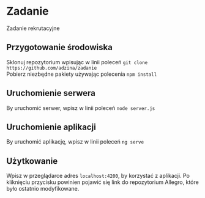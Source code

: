 # Zadanie

Zadanie rekrutacyjne

## Przygotowanie środowiska

Sklonuj repozytorium wpisując w linii poleceń `git clone https://github.com/adzina/zadanie`<br>
Pobierz niezbędne pakiety używając polecenia `npm install`

## Uruchomienie serwera

By uruchomić serwer, wpisz w linii poleceń `node server.js`

## Uruchomienie aplikacji

By uruchomić aplikację, wpisz w linii poleceń `ng serve`

## Użytkowanie

Wpisz w przeglądarce adres `localhost:4200`, by korzystać z aplikacji. Po kliknięciu przycisku powinien pojawić się link do repozytorium Allegro, które było ostatnio modyfikowane.
